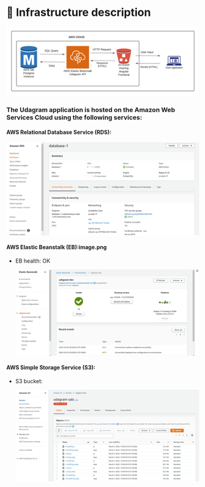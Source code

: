 # 📃 Infrastructure description

![AWS infrastructure diagram](./images/udagram%20architecture.jpg)

### The Udagram application is hosted on the Amazon Web Services Cloud using the following services:



#### AWS Relational Database Service (RDS):

![rds](../screenshots/rds.PNG)

#### AWS Elastic Beanstalk (EB):image.png

- EB health: OK

  ![eb health](../screenshots/eb%20health.PNG)


#### AWS Simple Storage Service (S3):

- S3 bucket:

  ![s3](../screenshots/s3.PNG)